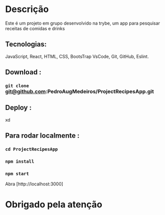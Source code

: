 # Descrição

Este é um projeto em grupo desenvolvido na trybe, um app para pesquisar receitas de comidas e drinks
## Tecnologias:

 JavaScript, React, HTML, CSS, BootsTrap VsCode, Git, GitHub, Eslint.

## Download :

### `git clone` git@github.com:PedroAugMedeiros/ProjectRecipesApp.git

## Deploy :
xd
### 

## Para rodar localmente :
### `cd ProjectRecipesApp`
### `npm install`
### `npm start`

Abra [http://localhost:3000]

# Obrigado pela atenção
